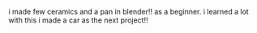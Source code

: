 i made few ceramics and a pan in blender!! as a beginner. i learned a lot with this i made a car as the next project!! 
